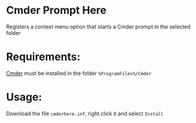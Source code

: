 # Cmder Prompt Here
Registers a context menu option that starts a Cmder prompt in the selected folder

# Requirements:
[Cmder](http://cmder.net/) must be installed in the folder `%ProgramFiles%/Cmder`

# Usage:
Download the file `cmderhere.inf`, right click it and select `Install`

